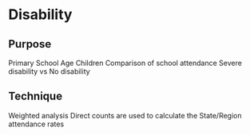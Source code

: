 # Disability
## Purpose
 Primary School Age Children
   Comparison of school attendance
    Severe disability vs No disability
  
 ## Technique
  Weighted analysis
    Direct counts are used to calculate the State/Region attendance rates
